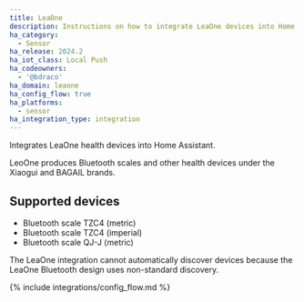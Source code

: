 ```yaml
---
title: LeaOne
description: Instructions on how to integrate LeaOne devices into Home Assistant.
ha_category:
  - Sensor
ha_release: 2024.2
ha_iot_class: Local Push
ha_codeowners:
  - '@bdraco'
ha_domain: leaone
ha_config_flow: true
ha_platforms:
  - sensor
ha_integration_type: integration
---
```


Integrates LeaOne health devices into Home Assistant.

LeoOne produces Bluetooth scales and other health devices under the Xiaogui and BAGAIL brands.

## Supported devices

- Bluetooth scale TZC4 (metric)
- Bluetooth scale TZC4 (imperial)
- Bluetooth scale QJ-J (metric)

The LeaOne integration cannot automatically discover devices because the LeaOne Bluetooth design uses non-standard discovery.

{% include integrations/config_flow.md %}
